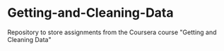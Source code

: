 # Getting-and-Cleaning-Data
Repository to store assignments from the Coursera course "Getting and Cleaning Data"
